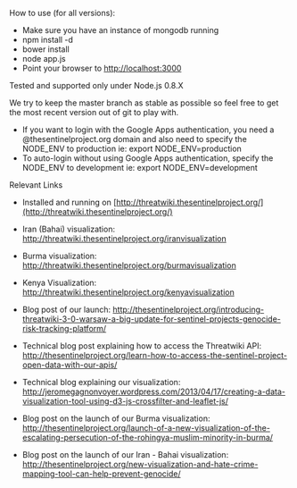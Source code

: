 How to use (for all versions):
- Make sure you have an instance of mongodb running
- npm install -d
- bower install
- node app.js
- Point your browser to [http://localhost:3000](http://localhost:3000)

Tested and supported only under Node.js 0.8.X

We try to keep the master branch as stable as possible so feel free to get the most recent version out of git to play with.
- If you want to login with the Google Apps authentication, you need a @thesentinelproject.org domain and also need to specify the NODE_ENV to production
	ie: export NODE_ENV=production
- To auto-login without using Google Apps authentication, specify the NODE_ENV to development
	ie: export NODE_ENV=development

Relevant Links
- Installed and running on [http://threatwiki.thesentinelproject.org/](http://threatwiki.thesentinelproject.org/)

- Iran (Bahai) visualization: http://threatwiki.thesentinelproject.org/iranvisualization
- Burma visualization: http://threatwiki.thesentinelproject.org/burmavisualization
- Kenya Visualization: http://threatwiki.thesentinelproject.org/kenyavisualization

- Blog post of our launch:
http://thesentinelproject.org/introducing-threatwiki-3-0-warsaw-a-big-update-for-sentinel-projects-genocide-risk-tracking-platform/

- Technical blog post explaining how to access the Threatwiki API:
http://thesentinelproject.org/learn-how-to-access-the-sentinel-project-open-data-with-our-apis/

- Technical blog explaining our visualization:
http://jeromegagnonvoyer.wordpress.com/2013/04/17/creating-a-data-visualization-tool-using-d3-js-crossfilter-and-leaflet-js/

- Blog post on the launch of our Burma visualization:
http://thesentinelproject.org/launch-of-a-new-visualization-of-the-escalating-persecution-of-the-rohingya-muslim-minority-in-burma/

- Blog post on the launch of our Iran - Bahai visualization:
http://thesentinelproject.org/new-visualization-and-hate-crime-mapping-tool-can-help-prevent-genocide/
